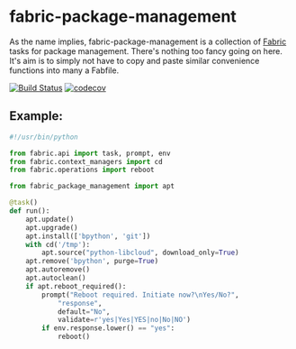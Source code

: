 # fabric-package-management

As the name implies, fabric-package-management is a collection of [Fabric](http://www.fabfile.org/)
tasks for package management. There's nothing too fancy going on here. It's aim is to simply not
have to copy and paste similar convenience functions into many a Fabfile.

[![Build Status](https://travis-ci.org/andrewsomething/fabric-package-management.svg?branch=master)](https://travis-ci.org/andrewsomething/fabric-package-management) [![codecov](https://codecov.io/gh/andrewsomething/fabric-package-management/branch/master/graph/badge.svg)](https://codecov.io/gh/andrewsomething/fabric-package-management)


## Example:

```py
#!/usr/bin/python

from fabric.api import task, prompt, env
from fabric.context_managers import cd
from fabric.operations import reboot

from fabric_package_management import apt

@task()
def run():
    apt.update()
    apt.upgrade()
    apt.install(['bpython', 'git'])
    with cd('/tmp'):
        apt.source("python-libcloud", download_only=True)
    apt.remove('bpython', purge=True)
    apt.autoremove()
    apt.autoclean()
    if apt.reboot_required():
        prompt("Reboot required. Initiate now?\nYes/No?",
            "response",
            default="No",
            validate=r'yes|Yes|YES|no|No|NO')
        if env.response.lower() == "yes":
            reboot()
```
